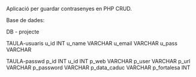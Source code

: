 Aplicació per guardar contrasenyes en PHP CRUD.


Base de dades:

DB - projecte

TAULA-usuaris
	u_id INT
	u_name VARCHAR
	u_email VARCHAR
	u_pass VARCHAR

TAULA-passwd
	p_id INT
	u_id INT
	p_web VARCHAR
	p_user VARCHAR
	p_url VARCHAR
	p_password VARCHAR
	p_data_caduc VARCHAR
	p_fortalesa INT
